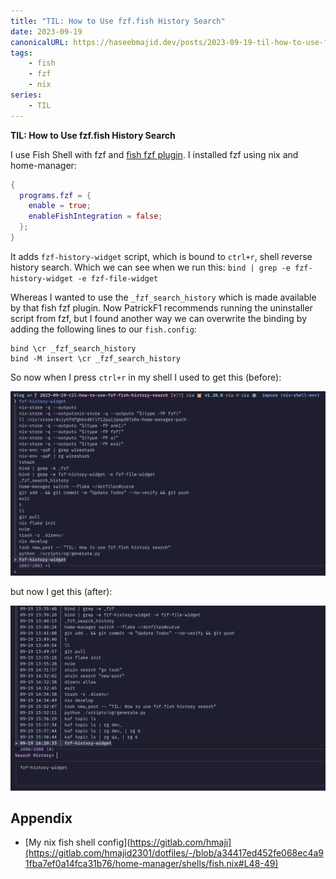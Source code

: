 ```yaml
---
title: "TIL: How to Use fzf.fish History Search"
date: 2023-09-19
canonicalURL: https://haseebmajid.dev/posts/2023-09-19-til-how-to-use-fzf-fish-history-search
tags:
    - fish
    - fzf
    - nix
series:
    - TIL
---
```


**TIL: How to Use fzf.fish History Search**

I use Fish Shell with fzf and [fish fzf plugin](https://github.com/PatrickF1/fzf.fish).
I installed fzf using nix and home-manager:

```nix
{
  programs.fzf = {
    enable = true;
    enableFishIntegration = false;
  };
}
```

It adds `fzf-history-widget` script, which is bound to `ctrl+r`, shell reverse history search. 
Which we can see when we run this: `bind | grep -e fzf-history-widget -e fzf-file-widget`

Whereas I wanted to use the `_fzf_search_history` which is made available by that fish fzf plugin.
Now PatrickF1 recommends running the uninstaller script from fzf, but I found another way we can overwrite
the binding by adding the following lines to our `fish.config`:

```fish
bind \cr _fzf_search_history
bind -M insert \cr _fzf_search_history
```

So now when I press `ctrl+r` in my shell I used to get this (before):

![FZF](images/fzf_original.png)

but now I get this (after):

![FZF Fish](images/fish_fzf.png)


## Appendix

- [My nix fish shell config](https://gitlab.com/hmaji](https://gitlab.com/hmajid2301/dotfiles/-/blob/a34417ed452fe068ec4a91fba7ef0a14fca31b76/home-manager/shells/fish.nix#L48-49)

